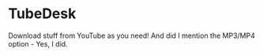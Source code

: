 # TubeDesk

Download stuff from YouTube as you need!
And did I mention the MP3/MP4 option - Yes, I did.
